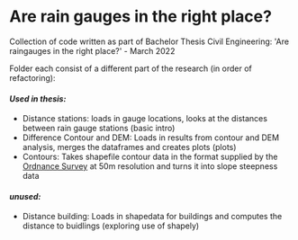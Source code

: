 # Are rain gauges in the right place?
Collection of code written as part of Bachelor Thesis Civil Engineering:  'Are raingauges in the right place?' - March 2022

Folder each consist of a different part of the research (in order of refactoring):


#### _Used in thesis:_
- Distance stations: loads in gauge locations, looks at the distances between rain gauge stations (basic intro)
- Difference Contour and DEM: Loads in results from contour and DEM analysis, merges the dataframes and creates plots (plots)
- Contours: Takes shapefile contour data in the format supplied by the  [Ordnance Survey](https://osdatahub.os.uk/) at 50m resolution and turns it into slope steepness data


#### _unused:_
- Distance building: Loads in shapedata for buildings and computes the distance to buidlings (exploring use of shapely)
